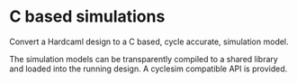 C based simulations
===================

Convert a Hardcaml design to a C based, cycle accurate, simulation model.

The simulation models can be transparently compiled to a shared
library and loaded into the running design. A cyclesim compatible API
is provided.

